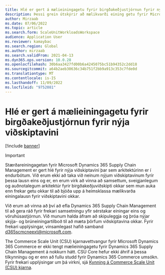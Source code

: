 ```yaml
---
title: Hlé er gert á mælieiningagetu fyrir birgðakeðjustjórnun fyrir nýja viðskiptavini
description: Þessi grein útskýrir að mælikvarði eining getu fyrir Microsoft Dynamics 365 Supply Chain Management er gert hlé fyrir nýja viðskiptavini þar sem arkitektúrinn er í endurbótum
author: Mirzaab
ms.date: 07/06/2022
ms.topic: article
ms.search.form: ScaleUnitWorkloadsWorkspace
audience: Application User
ms.reviewer: kamaybac
ms.search.region: Global
ms.author: mirzaab
ms.search.validFrom: 2021-04-13
ms.dyn365.ops.version: 10.0.28
ms.openlocfilehash: 30b6aa3427fd00b6a4245075bc51b94352c2dd18
ms.sourcegitcommit: a64b2aeb30636c34b751f2bb9a913c353c7fde0d
ms.translationtype: MT
ms.contentlocale: is-IS
ms.lasthandoff: 11/09/2022
ms.locfileid: "9752081"
---
```

# <a name="scale-unit-capability-for-supply-chain-management-is-currently-paused-for-new-customers"></a>Hlé er gert á mælieiningagetu fyrir birgðakeðjustjórnun fyrir nýja viðskiptavini

[!include [banner](../includes/banner.md)]

> [!IMPORTANT]
> Stærðareiningagetan fyrir Microsoft Dynamics 365 Supply Chain Management er gert hlé fyrir nýja viðskiptavini þar sem arkitektúrinn er í endurbótum. Við erum ekki að taka við neinum nýjum viðskiptavinum fyrir þessa lausn eins og er, en erum virk að vinna að samsettum, sveigjanlegum og auðnotalegum arkitektúr fyrir birgðakeðjuviðskipti okkar sem mun auka enn frekar getu okkar til að bjóða upp á heimsklassa mælikvarða einingalausn fyrir viðskiptavini okkar.
>
> Við erum að vinna að því að efla Dynamics 365 Supply Chain Management til að gera ráð fyrir frekari samsetningu yfir sérstakar einingar eins og vöruhúsastjórnun. Við munum halda áfram að skipuleggja og þróa nýjar skýja- og brúneiningartilboð til að mæta þörfum viðskiptavina okkar. Fyrir frekari upplýsingar, vinsamlegast hafið samband [d365scmcneext@microsoft.com](mailto:d365scmcneext@microsoft.com).
>
> The Commerce Scale Unit (CSU) kjarnavettvangur fyrir Microsoft Dynamics 365 Commerce er ekki tengt mælieiningagetu fyrir Dynamics 365 Supply Chain Management á nokkurn hátt. CSU Core hefur ekki áhrif á þessa tilkynningu og er enn að fullu studd fyrir Dynamics 365 Commerce umsókn. Fyrir frekari upplýsingar um þá virkni, sjá [Kynning á Commerce Scale Unit (CSU) kjarna](../../commerce/dev-itpro/CSU-core.md).
